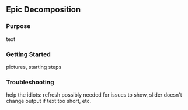## Epic Decomposition  
### Purpose  
text  

### Getting Started  
pictures, starting steps  

### Troubleshooting  
help the idiots: refresh possibly needed for issues to show, slider doesn't change output if text too short, etc.
